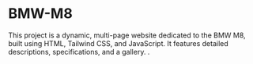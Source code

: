 # BMW-M8
This project is a dynamic, multi-page website dedicated to the BMW M8, built using HTML, Tailwind CSS, and JavaScript. It features detailed descriptions, specifications, and a gallery. .
